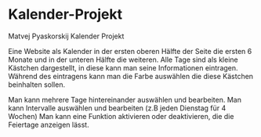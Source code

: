 # Kalender-Projekt
Matvej Pyaskorskij Kalender Projekt

Eine Website als Kalender in der ersten oberen Hälfte der Seite die ersten 6 Monate und in der unteren Hälfte die weiteren. 
Alle Tage sind als kleine Kästchen dargestellt, in diese kann man seine Informationen eintragen. Während des eintragens kann man die Farbe auswählen die diese Kästchen beinhalten sollen.

Man kann mehrere Tage hintereinander auswählen und bearbeiten. 
Man kann Intervalle auswählen und bearbeiten (z.B jeden Dienstag für 4 Wochen)
Man kann eine Funktion aktivieren oder deaktivieren, die die Feiertage anzeigen lässt.
